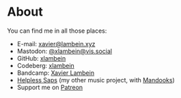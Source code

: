# About

You can find me in all those places:

<nav>
  <ul class="fa-ul">
    <li><i class="fa-list fa fa-fw fa-envelope" aria-hidden="true"></i> E-mail: <a href="mailto:xavier@lambein.xyz">xavier@lambein.xyz</a></li>
    <li><i class="fa-list fa fa-fw fa-mastodon" aria-hidden="true"></i> Mastodon: <a href="https://vis.social/@xlambein">@xlambein@vis.social</a></li>
    <li><i class="fa-list fa fa-fw fa-github" aria-hidden="true"></i> GitHub: <a href="https://github.com/xlambein">xlambein</a></li>
    <li><i class="fa-list fa fa-fw fa-gitea" aria-hidden="true"></i> Codeberg: <a href="https://codeberg.org/xlambein">xlambein</a></li>
    <li><i class="fa-list fa fa-fw fa-bandcamp" aria-hidden="true"></i> Bandcamp: <a href="https://xavierlambein.bandcamp.com">Xavier Lambein</a></li>
    <li><i class="fa-list fa fa-fw fa-youtube" aria-hidden="true"></i> <a href="https://www.youtube.com/channel/UCQGdPXe1KbXGKJ8BFO0Ri2Q">Helpless Saps</a> (my other music project, with <a href="https://mandooks.com">Mandooks</a>)</li>
    <li><i class="fa-list fa fa-fw fa-patreon" aria-hidden="true"></i> Support me on <a href="https://www.patreon.com/xlambein">Patreon</a></li>
  </ul>
</nav>

